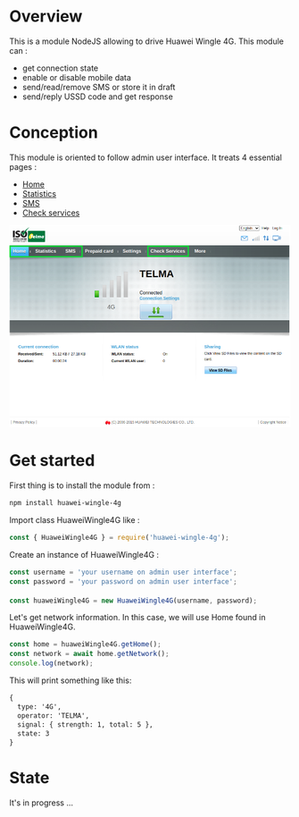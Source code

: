 # Overview

This is a module NodeJS allowing to drive Huawei Wingle 4G. This module can :

* get connection state
* enable or disable mobile data
* send/read/remove SMS or store it in draft
* send/reply USSD code and get response

# Conception

This module is oriented to follow admin user interface. It treats 4 essential pages :

* [Home](https://github.com/razafinarivohanania/huawei-wingle-4g/blob/master/documentation/home.md)
* [Statistics](https://github.com/razafinarivohanania/huawei-wingle-4g/blob/master/documentation/statistics.md)
* [SMS](https://github.com/razafinarivohanania/huawei-wingle-4g/blob/master/documentation/sms.md)
* [Check services](https://github.com/razafinarivohanania/huawei-wingle-4g/blob/master/documentation/ussd.md)

<p align="center">
    <img src="https://github.com/razafinarivohanania/huawei-wingle-4g/raw/master/screenshot/pages.png?raw=true" alt="Pages"/>
</p>

# Get started

First thing is to install the module from :

```sh
npm install huawei-wingle-4g
```

Import class HuaweiWingle4G like :

```js
const { HuaweiWingle4G } = require('huawei-wingle-4g');
```

Create an instance of HuaweiWingle4G :

```js
const username = 'your username on admin user interface';
const password = 'your password on admin user interface';

const huaweiWingle4G = new HuaweiWingle4G(username, password);
```

Let's get network information. In this case, we will use Home found in HuaweiWingle4G.

```js
const home = huaweiWingle4G.getHome();
const network = await home.getNetwork();
console.log(network);
```

This will print something like this:

```
{
  type: '4G',
  operator: 'TELMA',
  signal: { strength: 1, total: 5 },
  state: 3
}
```

# State

It's in progress ...
